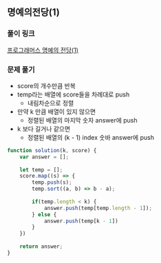 ## 명예의전당(1)

### 풀이 링크

[프로그래머스 명예의 전당(1)](https://school.programmers.co.kr/learn/courses/30/lessons/138477)

### 문제 풀기

- score의 개수만큼 반복
- temp라는 배열에 score들을 차례대로 push
  - 내림차순으로 정렬
- 만약 k 만큼 배열이 있지 않으면
  - 정렬된 배열의 마지막 숫자 answer에 push
- k 보다 길거나 같으면
  - 정렬된 배열의 (k - 1) index 숫바 answer에 push

```javascript
function solution(k, score) {
    var answer = [];
    
    let temp = [];
    score.map((s) => {
        temp.push(s);
        temp.sort((a, b) => b - a);
        
        if(temp.length < k) {
            answer.push(temp[temp.length - 1]);
        } else {
            answer.push(temp[k - 1])
        }
    })
    
    return answer;
}
```
